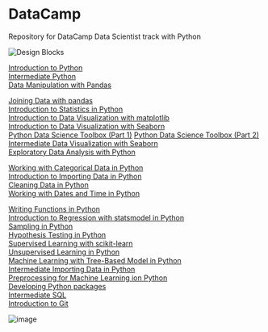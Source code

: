 # DataCamp
Repository for DataCamp Data Scientist track with Python

<img src="https://media.istockphoto.com/id/1170957541/vector/data-science-infographic-10-steps-concept-machine-learning-big-data-database-classification.jpg?s=1024x1024&w=is&k=20&c=ky6WuDBHLmuukPGXm3GFnglC2yGdI3xml3hupciNwQ0=" alt="Design Blocks" data-canonical-src="https://images.unsplash.com/photo-1518364538800-6bae3c2ea0f2?ixlib=rb-0.3.5&amp;ixid=eyJhcHBfaWQiOjEyMDd9&amp;s=193d96d744872badcbbf5bdfc7b347f2&amp;auto=format&amp;fit=crop&amp;w=1951&amp;q=80" style="max-width: 100%;">

[Introduction to Python](https://github.com/EmeagwaliNg/DataCamp_Data_Scientist/tree/main/Introduction%20to%20Python)  
[Intermediate Python](https://github.com/EmeagwaliNg/DataCamp_Data_Scientist/tree/main/Intermediate%20Python)  
[Data Manipulation with Pandas](https://github.com/EmeagwaliNg/DataCamp_Data_Scientist/tree/main/Data%20Manipulation%20with%20Pandas)  

[Joining Data with pandas]( https://github.com/EmeagwaliNg/DataCamp_Data_Scientist/tree/main/Joining%20Data%20with%20Pandas)  
[Introduction to Statistics in Python](https://github.com/EmeagwaliNg/DataCamp_Data_Scientist/tree/main/Introduction%20to%20Statistics%20in%20Python)  
[Introduction to Data Visualization with matplotlib]( https://github.com/EmeagwaliNg/DataCamp_Data_Scientist/tree/main/Introduction%20to%20Data%20Visualization%20with%20Matplotlib)  
[Introduction to Data Visualization with Seaborn](https://github.com/EmeagwaliNg/DataCamp_Data_Scientist/tree/main/Introduction%20to%20Data%20Visualization%20with%20Seaborn)  
[Python Data Science Toolbox (Part 1)]( https://github.com/EmeagwaliNg/DataCamp_Data_Scientist/tree/main/Python%20Data%20Science%20Toolbox%20(Part%201))
[Python Data Science Toolbox (Part 2)]( https://github.com/EmeagwaliNg/DataCamp_Data_Scientist/tree/main/Python%20Data%20Science%20Toolbox%20(Part%202))  
[Intermediate Data Visualization with Seaborn](https://github.com/EmeagwaliNg/DataCamp_Data_Scientist/tree/main/Intermediate%20to%20Data%20Visualization%20with%20Seaborn)  
[Exploratory Data Analysis with Python]( https://github.com/EmeagwaliNg/DataCamp_Data_Scientist/tree/main/Exploratory%20Data%20Analysis%20with%20%20Python)  

[Working with Categorical Data in Python]( https://github.com/EmeagwaliNg/DataCamp_Data_Scientist/tree/main/Working%20with%20Categorical%20Data%20in%20Python)  
[Introduction to Importing Data in Python]( https://github.com/EmeagwaliNg/DataCamp_Data_Scientist/tree/main/Introduction%20to%20importing%20Data%20in%20Python)  
[Cleaning Data in Python]( https://github.com/EmeagwaliNg/DataCamp_Data_Scientist/tree/main/Cleaning%20Data%20in%20Python)  
[Working with Dates and Time in Python]( https://github.com/EmeagwaliNg/DataCamp_Data_Scientist/tree/main/Working%20with%20Dates%20and%20time%20in%20Python)  

[Writing Functions in Python]( https://github.com/EmeagwaliNg/DataCamp_Data_Scientist/tree/main/Writing%20Functions%20in%20Python)  
[Introduction to Regression with statsmodel in Python]( https://github.com/EmeagwaliNg/DataCamp_Data_Scientist/tree/main/Introduction%20to%20Regression%20with%20Statsmodel%20in%20Python)  
[Sampling in Python]( https://github.com/EmeagwaliNg/DataCamp_Data_Scientist/tree/main/Sampling%20in%20Python)  
[Hypothesis Testing in Python]( https://github.com/EmeagwaliNg/DataCamp_Data_Scientist/tree/main/Hypothesis%20Testing%20in%20Python)  
[Supervised Learning with scikit-learn]( https://github.com/EmeagwaliNg/DataCamp_Data_Scientist/tree/main/Supervised%20Learning%20with%20scikit-learn)  
[Unsupervised Learning in Python]( https://github.com/EmeagwaliNg/DataCamp_Data_Scientist/tree/main/Unsupervised%20Learning%20in%20Python)  
[Machine Learning with Tree-Based Model in Python]( https://github.com/EmeagwaliNg/DataCamp_Data_Scientist/tree/main/Machine%20Learning%20with%20Tree-Based%20Models%20in%20Python)  
[Intermediate Importing Data in Python]( https://github.com/EmeagwaliNg/DataCamp_Data_Scientist/tree/main/Intermediate%20Importing%20Data%20in%20Python)  
[Preprocessing for Machine Learning ion Python]( https://github.com/EmeagwaliNg/DataCamp_Data_Scientist/tree/main/Preprocessing%20for%20Machine%20Learning%20in%20Python)  
[Developing Python packages]( https://github.com/EmeagwaliNg/DataCamp_Data_Scientist/tree/main/Developing%20Python%20Packages)  
[Intermediate SQL](https://github.com/EmeagwaliNg/DataCamp_Data_Scientist/tree/main/Intermediate%20SQL)  
[Introduction to Git]( https://github.com/EmeagwaliNg/DataCamp_Data_Scientist/tree/main/Introduction%20to%20Git/Slides)  


![image](https://github.com/EmeagwaliNg/DataCamp_Data_Scientist/assets/117523274/5fb79a5c-99de-484f-8d71-869bf84801ba)




